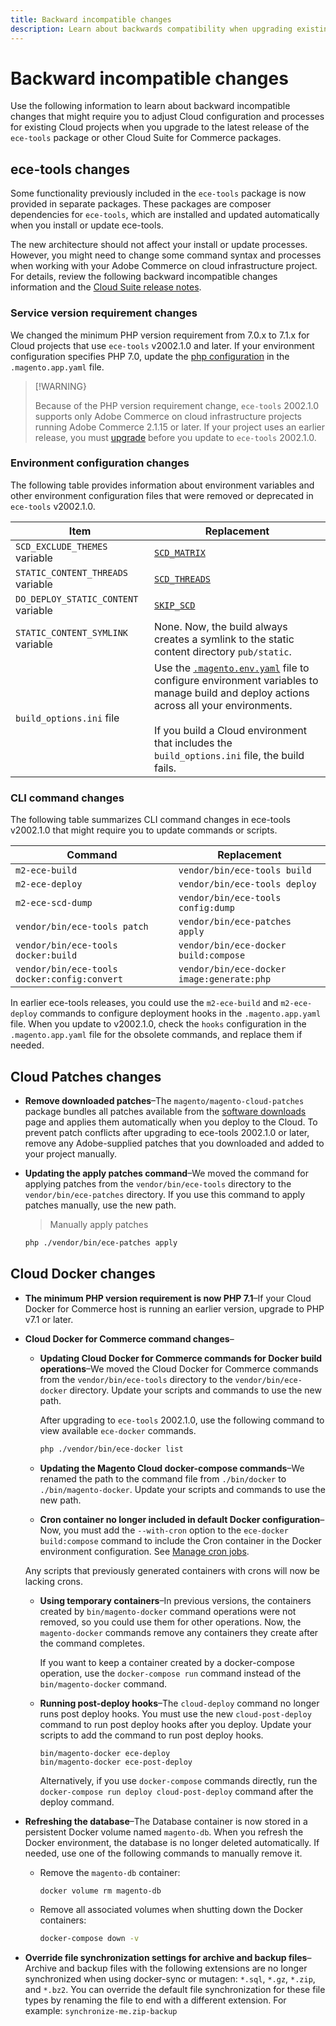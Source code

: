 ```yaml
---
title: Backward incompatible changes
description: Learn about backwards compatibility when upgrading existing Cloud projects.
---
```


# Backward incompatible changes

Use the following information to learn about backward incompatible changes that might require you to adjust Cloud configuration and processes for existing Cloud projects when you upgrade to the latest release of the `ece-tools` package or other Cloud Suite for Commerce packages.

## ece-tools changes

Some functionality previously included in the `ece-tools` package is now provided in separate packages. These packages are composer dependencies for `ece-tools`, which are installed and updated automatically when you install or update ece-tools.

The new architecture should not affect your install or update processes.  However, you might need to change some command syntax and processes when working with your Adobe Commerce on cloud infrastructure project. For details, review the following backward incompatible changes information and the [Cloud Suite release notes](cloud-tools.md).

### Service version requirement changes

We changed the minimum PHP version requirement from 7.0.x to 7.1.x for Cloud projects that use `ece-tools` v2002.1.0 and later. If your environment configuration specifies PHP 7.0, update the [php configuration](https://devdocs.magento.com/cloud/project/magento-app-php-application.html) in the `.magento.app.yaml` file.

>[!WARNING}
>
>Because of the PHP version requirement change, `ece-tools` 2002.1.0 supports only Adobe Commerce on cloud infrastructure projects running Adobe Commerce 2.1.15 or later. If your project uses an earlier release, you must [upgrade](https://devdocs.magento.com/cloud/project/project-upgrade.html) before you update to `ece-tools` 2002.1.0.

### Environment configuration changes

The following table provides information about environment variables and other environment configuration files that were removed or deprecated in `ece-tools` v2002.1.0.

Item | Replacement
-------- | -------
`SCD_EXCLUDE_THEMES` variable | [`SCD_MATRIX`](../environment/variables-build.md#scd_matrix)
`STATIC_CONTENT_THREADS` variable | [`SCD_THREADS`](../environment/variables-build.md#scd_threads)
`DO_DEPLOY_STATIC_CONTENT` variable | [`SKIP_SCD`](../environment/variables-build.md#skip_scd)
`STATIC_CONTENT_SYMLINK` variable | None. Now, the build always creates a symlink to the static content directory `pub/static`.
`build_options.ini` file | Use the [`.magento.env.yaml`](https://devdocs.magento.com/cloud/project/magento-env-yaml.html) file to configure environment variables to manage build and deploy actions across all your environments.<br><br>If you build a Cloud environment that includes the `build_options.ini` file, the build fails.

### CLI command changes

The following table summarizes CLI command changes in ece-tools v2002.1.0 that might require you to update commands or scripts.

 Command| Replacement
 -------- |-------
`m2-ece-build` | `vendor/bin/ece-tools build`
`m2-ece-deploy` | `vendor/bin/ece-tools deploy`
`m2-ece-scd-dump` | `vendor/bin/ece-tools config:dump`
`vendor/bin/ece-tools patch` | `vendor/bin/ece-patches apply`
`vendor/bin/ece-tools docker:build` | `vendor/bin/ece-docker build:compose`
`vendor/bin/ece-tools docker:config:convert` | `vendor/bin/ece-docker  image:generate:php`

In earlier ece-tools releases, you could use the `m2-ece-build` and `m2-ece-deploy` commands to configure deployment hooks in the `.magento.app.yaml` file. When you update to v2002.1.0, check the `hooks` configuration in the `.magento.app.yaml` file for the obsolete commands, and replace them if needed.

## Cloud Patches changes

-  **Remove downloaded patches**–The `magento/magento-cloud-patches` package bundles all patches available from the [software downloads](https://magento.com/tech-resources/download) page and applies them automatically when you deploy to the Cloud. To prevent patch conflicts after upgrading to ece-tools 2002.1.0 or later, remove any Adobe-supplied patches that you downloaded and added to your project manually.

-  **Updating the apply patches command**–We moved the command for applying patches from the `vendor/bin/ece-tools` directory to the `vendor/bin/ece-patches` directory. If you use this command to apply patches manually, use the new path.

   > Manually apply patches

   ```bash
   php ./vendor/bin/ece-patches apply
   ```

## Cloud Docker changes

-  **The minimum PHP version requirement is now PHP 7.1**–If your Cloud Docker for Commerce host is running an earlier version, upgrade to PHP v7.1 or later.

-  **Cloud Docker for Commerce command changes**–

   -  **Updating Cloud Docker for Commerce commands for Docker build operations**–We moved the Cloud Docker for Commerce commands from the `vendor/bin/ece-tools` directory to the `vendor/bin/ece-docker` directory. Update your scripts and commands to use the new path.

      After upgrading to `ece-tools` 2002.1.0, use the following command to view available `ece-docker` commands.

      ```bash
      php ./vendor/bin/ece-docker list
      ```

   -  **Updating the Magento Cloud docker-compose commands**–We renamed the path to the command file from `./bin/docker` to `./bin/magento-docker`.  Update your scripts and commands to use the new path.

   -  **Cron container no longer included in default Docker configuration**–Now, you must add the `--with-cron` option to the `ece-docker build:compose` command to include the Cron container in the Docker environment configuration. See [Manage cron jobs](https://devdocs.magento.com/cloud/docker/docker-manage-cron-jobs.html).

    Any scripts that previously generated containers with crons will now be lacking crons.

   -  **Using temporary containers**–In previous versions, the containers created by `bin/magento-docker` command operations were not removed, so you could use them for other operations.  Now, the `magento-docker` commands remove any containers they create after the command completes.

      If you want to keep a container created by a docker-compose operation, use the `docker-compose run` command instead of the `bin/magento-docker` command.

   -  **Running post-deploy hooks**–The `cloud-deploy` command no longer runs post deploy hooks. You must use the new `cloud-post-deploy` command to run post deploy hooks after you deploy. Update your scripts to add the command to run post deploy hooks.

      ```shell
      bin/magento-docker ece-deploy
      bin/magento-docker ece-post-deploy
      ```

      Alternatively, if you use `docker-compose` commands directly, run the `docker-compose run deploy cloud-post-deploy` command after the deploy command.

-  **Refreshing the database**–The Database container is now stored in a persistent Docker volume named `magento-db`. When you refresh the Docker environment, the database is no longer deleted automatically. If needed, use one of the following commands to manually remove it.

   -  Remove the `magento-db` container:

      ```bash
      docker volume rm magento-db
      ```

   -  Remove all associated volumes when shutting down the Docker containers:

      ```bash
      docker-compose down -v
      ```

-  **Override file synchronization settings for archive and backup files**–Archive and backup files with the following extensions are no longer synchronized when using docker-sync or mutagen:  `*.sql`, `*.gz`, `*.zip`, and `*.bz2`.  You can override the default file synchronization for these file types by renaming the file to end with a different extension. For example: `synchronize-me.zip-backup`

